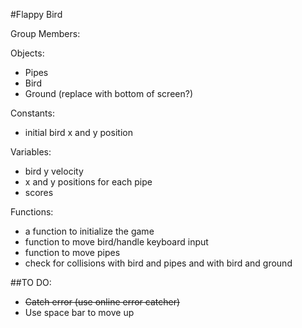 #Flappy Bird

Group Members:

Objects:
- Pipes
- Bird
- Ground (replace with bottom of screen?)

Constants:
- initial bird x and y position

Variables:
- bird y velocity
- x and y positions for each pipe 
- scores

Functions:
- a function to initialize the game
- function to move bird/handle keyboard input
- function to move pipes
- check for collisions with bird and pipes and with bird and ground

##TO DO:
- ~~Catch error (use online error catcher)~~
- Use space bar to move up
